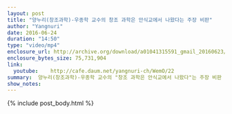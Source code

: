 ```yaml
---
layout: post
title: "양누리(창조과학)-우종학 교수의 창조 과학은 안식교에서 나왔다는 주장 비판"
author: "Yangnuri"
date: 2016-06-24
duration: "14:50"
type: "video/mp4"
enclosure_url: http://archive.org/download/a01041315591_gmail_20160623/%EC%9A%B0%EC%A2%85%ED%95%99%20%EA%B5%90%EC%88%98%EC%9D%98%20%EC%B0%BD%EC%A1%B0%20%EA%B3%BC%ED%95%99%EC%9D%80%20%EC%95%88%EC%8B%9D%EA%B5%90%EC%97%90%EC%84%9C%20%EB%82%98%EC%99%94%EB%8B%A4%EB%8A%94%20%EC%A3%BC%EC%9E%A5%20%EB%B9%84%ED%8C%90.mp4
enclosure_bytes_size: 75,731,904       
link:
  youtube:    http://cafe.daum.net/yangnuri-ch/WemO/22
summary:  양누리(창조과학)-우종학 교수의 "창조 과학은 안식교에서 나왔다"는 주장 비판
show_notes:
---
```

{% include post_body.html %}
